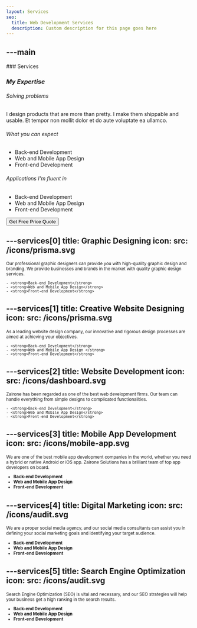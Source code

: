 ```yaml
---
layout: Services
seo:
  title: Web Development Services
  description: Custom description for this page goes here
---
```




---main
---

<PageTitle>
  ### Services

  ### _My Expertise_
</PageTitle>

###### Solving problems

I design products that are more than pretty. I make them shippable and usable.
Et tempor non mollit dolor et do aute voluptate ea ullamco.

###### What you can expect

- Back-end Development
- Web and Mobile App Design
- Front-end Development

###### Applications I'm fluent in

- Back-end Development
- Web and Mobile App Design
- Front-end Development

<Sep size="12" />

<Button href="/contact" variant="white" size="sm">
  Get Free Price Quote
</Button>



---services[0]
title: Graphic Designing
icon:
  src: /icons/prisma.svg
---

<small>
  Our professional graphic designers can provide you with high-quality graphic design and branding. We provide businesses and brands in the market with quality graphic design services.

    - <strong>Back-end Development</strong>
    - <strong>Web and Mobile App Design</strong>
    - <strong>Front-end Development</strong>

</small>



---services[1]
title: Creative Website Designing
icon:
  src: /icons/prisma.svg
---

<small>
  As a leading website design company, our innovative and rigorous design processes are aimed at achieving your objectives.

    - <strong>Back-end Development</strong>
    - <strong>Web and Mobile App Design </strong>
    - <strong>Front-end Development</strong>

</small>



---services[2]
title: Website Development
icon:
  src: /icons/dashboard.svg
---

<small>
  Zairone has been regarded as one of the best web development firms. Our team can handle everything from simple designs to complicated functionalities.

    - <strong>Back-end Development</strong>
    - <strong>Web and Mobile App Design</strong>
    - <strong>Front-end Development</strong>
</small>



---services[3]
title: Mobile App Development
icon:
  src: /icons/mobile-app.svg
---

<small>
  We are one of the best mobile app development companies in the world, whether you need a hybrid or native Android or iOS app. Zairone Solutions has a brilliant team of top app developers on board.

  - <strong>Back-end Development </strong>
  - <strong>Web and Mobile App Design </strong>
  - <strong>Front-end Development</strong>
</small>



---services[4]
title: Digital Marketing
icon:
  src: /icons/audit.svg
---

<small>
  We are a proper social media agency, and our social media consultants can assist you in defining your social marketing goals and identifying your target audience.

  - <strong>Back-end Development </strong>
  - <strong>Web and Mobile App Design </strong>
  - <strong>Front-end Development</strong>
</small>



---services[5]
title: Search Engine Optimization
icon:
  src: /icons/audit.svg
---

<small>
  Search Engine Optimization (SEO) is vital and necessary, and our SEO strategies will help your business get a high ranking in the search results.

  - <strong>Back-end Development </strong>
  - <strong>Web and Mobile App Design </strong>
  - <strong>Front-end Development</strong>
</small>
